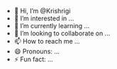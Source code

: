 - 👋 Hi, I’m @Krishrigi
- 👀 I’m interested in ...
- 🌱 I’m currently learning ...
- 💞️ I’m looking to collaborate on ...
- 📫 How to reach me ...
- 😄 Pronouns: ...
- ⚡ Fun fact: ...

<!---
Krishrigi/Krishrigi is a ✨ special ✨ repository because its `README.md` (this file) appears on your GitHub profile.
You can click the Preview link to take a look at your changes.
--->
